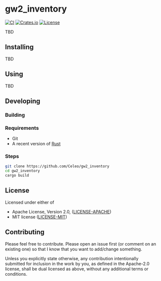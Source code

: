 # gw2_inventory

[![CI](https://github.com/Celeo/gw2_inventory/workflows/CI/badge.svg?branch=master)](https://github.com/celeo/gw2_inventory/actions?query=workflow%3ACI)
[![Crates.io](https://img.shields.io/crates/v/gw2_inventory.svg)](https://crates.io/crates/gw2_inventory)
[![License](https://img.shields.io/crates/l/gw2_inventory)](https://github.com/Celeo/gw2_inventory/blob/master/Cargo.toml#L10)

TBD

## Installing

TBD

## Using

TBD

## Developing

### Building

### Requirements

* Git
* A recent version of [Rust](https://www.rust-lang.org/tools/install)

### Steps

```sh
git clone https://github.com/Celeo/gw2_inventory
cd gw2_inventory
cargo build
```

## License

Licensed under either of

* Apache License, Version 2.0, ([LICENSE-APACHE](LICENSE-APACHE))
* MIT license ([LICENSE-MIT](LICENSE-MIT))

## Contributing

Please feel free to contribute. Please open an issue first (or comment on an existing one) so that I know that you want to add/change something.

Unless you explicitly state otherwise, any contribution intentionally submitted for inclusion in the work by you, as defined in the Apache-2.0 license, shall be dual licensed as above, without any additional terms or conditions.
